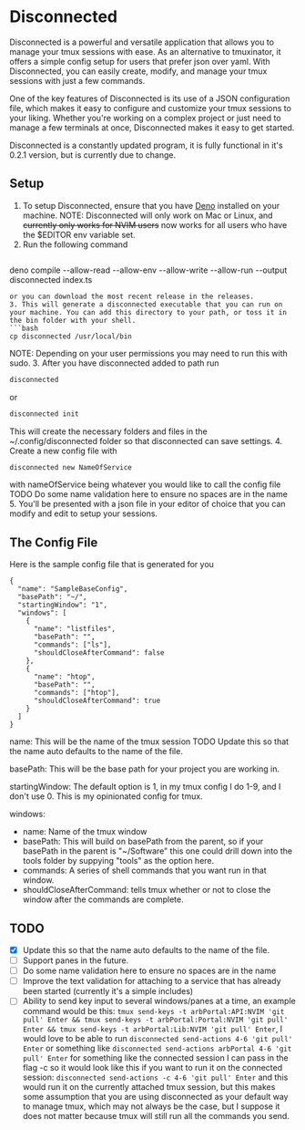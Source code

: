 # Disconnected
Disconnected is a powerful and versatile application that allows you to manage your tmux sessions with ease. As an alternative to tmuxinator, it offers a simple config setup for users that prefer json over yaml. With Disconnected, you can easily create, modify, and manage your tmux sessions with just a few commands.

One of the key features of Disconnected is its use of a JSON configuration file, which makes it easy to configure and customize your tmux sessions to your liking. Whether you're working on a complex project or just need to manage a few terminals at once, Disconnected makes it easy to get started.

Disconnected is a constantly updated program, it is fully functional in it's 0.2.1 version, but is currently due to change.

## Setup
1. To setup Disconnected, ensure that you have [Deno](https://deno.land/manual@v1.31.1/getting_started/installation) installed on your machine.
NOTE: Disconnected will only work on Mac or Linux, and ~~currently only works for NVIM users~~ now works for all users who have the $EDITOR env variable set.
2. Run the following command
   ```
deno compile --allow-read --allow-env --allow-write --allow-run --output disconnected index.ts
   ```
or you can download the most recent release in the releases.
3. This will generate a disconnected executable that you can run on your machine. You can add this directory to your path, or toss it in the bin folder with your shell.
```bash
cp disconnected /usr/local/bin
```
NOTE: Depending on your user permissions you may need to run this with sudo.
3. After you have disconnected added to path run
```bash
disconnected
```
or
```bash
disconnected init
```
This will create the necessary folders and files in the ~/.config/disconnected folder so that disconnected can save settings.
4. Create a new config file with 
```bash
disconnected new NameOfService
```
with nameOfService being whatever you would like to call the config file
TODO Do some name validation here to ensure no spaces are in the name
5. You'll be presented with a json file in your editor of choice that you can modify and edit to setup your sessions.

## The Config File
Here is the sample config file that is generated for you
```
{
  "name": "SampleBaseConfig",
  "basePath": "~/",
  "startingWindow": "1",
  "windows": [
    {
      "name": "listfiles",
      "basePath": "",
      "commands": ["ls"],
      "shouldCloseAfterCommand": false
    },
    {
      "name": "htop",
      "basePath": "",
      "commands": ["htop"],
      "shouldCloseAfterCommand": true
    }
  ]
}
```
name: This will be the name of the tmux session 
TODO Update this so that the name auto defaults to the name of the file.

basePath: This will be the base path for your project you are working in.

startingWindow: The default option is 1, in my tmux config I do 1-9, and I don't use 0. This is my opinionated config for tmux.

windows:
*  name: Name of the tmux window
*  basePath: This will build on basePath from the parent, so if your basePath in the parent is "~/Software" this one could drill down into the tools folder by suppying "tools" as the option here.
*  commands: A series of shell commands that you want run in that window.
*  shouldCloseAfterCommand: tells tmux whether or not to close the window after the commands are complete.
  
## TODO
- [x] Update this so that the name auto defaults to the name of the file.
- [ ] Support panes in the future.
- [ ] Do some name validation here to ensure no spaces are in the name
- [ ] Improve the text validation for attaching to a service that has already been started (currently it's a simple includes)
- [ ] Ability to send key input to several windows/panes at a time, an example command would be this:  ```tmux send-keys -t arbPortal:API:NVIM 'git pull' Enter && tmux send-keys -t arbPortal:Portal:NVIM 'git pull' Enter && tmux send-keys -t arbPortal:Lib:NVIM 'git pull' Enter```, I would love to be able to run ```disconnected send-actions 4-6 'git pull' Enter``` or something like ```disconnected send-actions arbPortal 4-6 'git pull' Enter``` for something like the connected session I can pass in the flag -c so it would look like this if you want to run it on the connected session: ```disconnected send-actions -c 4-6 'git pull' Enter``` and this would run it on the currently attached tmux session, but this makes some assumption that you are using disconnected as your default way to manage tmux, which may not always be the case, but I suppose it does not matter because tmux will still run all the commands you send.
